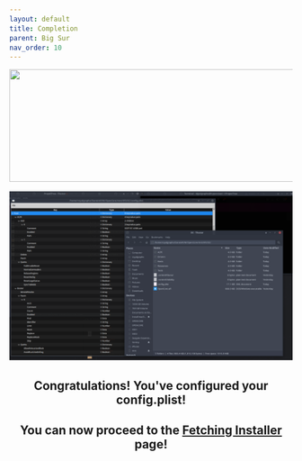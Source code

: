 ```yaml
---
layout: default
title: Completion
parent: Big Sur
nav_order: 10
---
```


<p align="center">
  <img width="650" height="200" src="../../../assets/HeaderCongrats.png">
</p>

<a href="https://raw.githubusercontent.com/royalgraphx/DarwinKVM/main/docs/assets/OpenCoreEFIComplete.png"><img src="../../../assets/OpenCoreEFIComplete.png" alt=""></a>

<h2 align="center">Congratulations! You've configured your config.plist!</h2>

<h2 align="center">You can now proceed to the <a href="../../../infocenter/06-FetchingInstaller/index">Fetching Installer</a> page!</h2>

